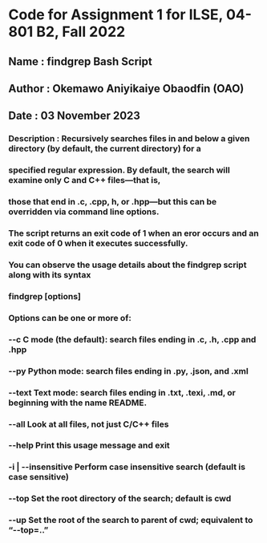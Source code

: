 # Code for Assignment 1 for ILSE, 04-801 B2, Fall 2022


## Name : findgrep Bash Script
## Author : Okemawo Aniyikaiye Obaodfin (OAO)
## Date : 03 November 2023
### Description : Recursively searches files in and below a given directory (by default, the current directory) for a
###               specified regular expression. By default, the search will examine only C and C++ files—that is,
###               those that end in .c, .cpp, h, or .hpp—but this can be overridden via command line options.
              


### The script returns an exit code of 1 when an eror occurs and an exit code of 0 when it executes successfully.
### You can observe the usage details about the findgrep script along with its syntax


### findgrep [options] <egrep-pattern>

  
###     Options can be one or more of:
###       --c                   C mode (the default): search files ending in .c, .h, .cpp and .hpp
###       --py                  Python mode: search files ending in .py, .json, and .xml
###       --text                Text mode: search files ending in .txt, .texi, .md, or beginning with the name README.
###       --all                 Look at all files, not just C/C++ files
###       --help                Print this usage message and exit
###       -i | --insensitive    Perform case insensitive search (default is case sensitive)
###       --top <rootdir>       Set the root directory of the search; default is cwd
###       --up                  Set the root of the search to parent of cwd; equivalent to “--top=..”
